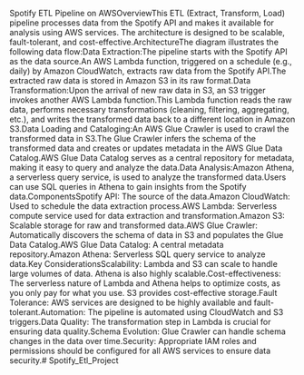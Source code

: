 Spotify ETL Pipeline on AWSOverviewThis ETL (Extract, Transform, Load) pipeline processes data from the Spotify API and makes it available for analysis using AWS services. The architecture is designed to be scalable, fault-tolerant, and cost-effective.ArchitectureThe diagram illustrates the following data flow:Data Extraction:The pipeline starts with the Spotify API as the data source.An AWS Lambda function, triggered on a schedule (e.g., daily) by Amazon CloudWatch, extracts raw data from the Spotify API.The extracted raw data is stored in Amazon S3 in its raw format.Data Transformation:Upon the arrival of new raw data in S3, an S3 trigger invokes another AWS Lambda function.This Lambda function reads the raw data, performs necessary transformations (cleaning, filtering, aggregating, etc.), and writes the transformed data back to a different location in Amazon S3.Data Loading and Cataloging:An AWS Glue Crawler is used to crawl the transformed data in S3.The Glue Crawler infers the schema of the transformed data and creates or updates metadata in the AWS Glue Data Catalog.AWS Glue Data Catalog serves as a central repository for metadata, making it easy to query and analyze the data.Data Analysis:Amazon Athena, a serverless query service, is used to analyze the transformed data.Users can use SQL queries in Athena to gain insights from the Spotify data.ComponentsSpotify API: The source of the data.Amazon CloudWatch: Used to schedule the data extraction process.AWS Lambda: Serverless compute service used for data extraction and transformation.Amazon S3: Scalable storage for raw and transformed data.AWS Glue Crawler: Automatically discovers the schema of data in S3 and populates the Glue Data Catalog.AWS Glue Data Catalog: A central metadata repository.Amazon Athena: Serverless SQL query service to analyze data.Key ConsiderationsScalability: Lambda and S3 can scale to handle large volumes of data.  Athena is also highly scalable.Cost-effectiveness:  The serverless nature of Lambda and Athena helps to optimize costs, as you only pay for what you use.  S3 provides cost-effective storage.Fault Tolerance: AWS services are designed to be highly available and fault-tolerant.Automation:  The pipeline is automated using CloudWatch and S3 triggers.Data Quality:  The transformation step in Lambda is crucial for ensuring data quality.Schema Evolution:  Glue Crawler can handle schema changes in the data over time.Security:  Appropriate IAM roles and permissions should be configured for all AWS services to ensure data security.# Spotify_Etl_Project
